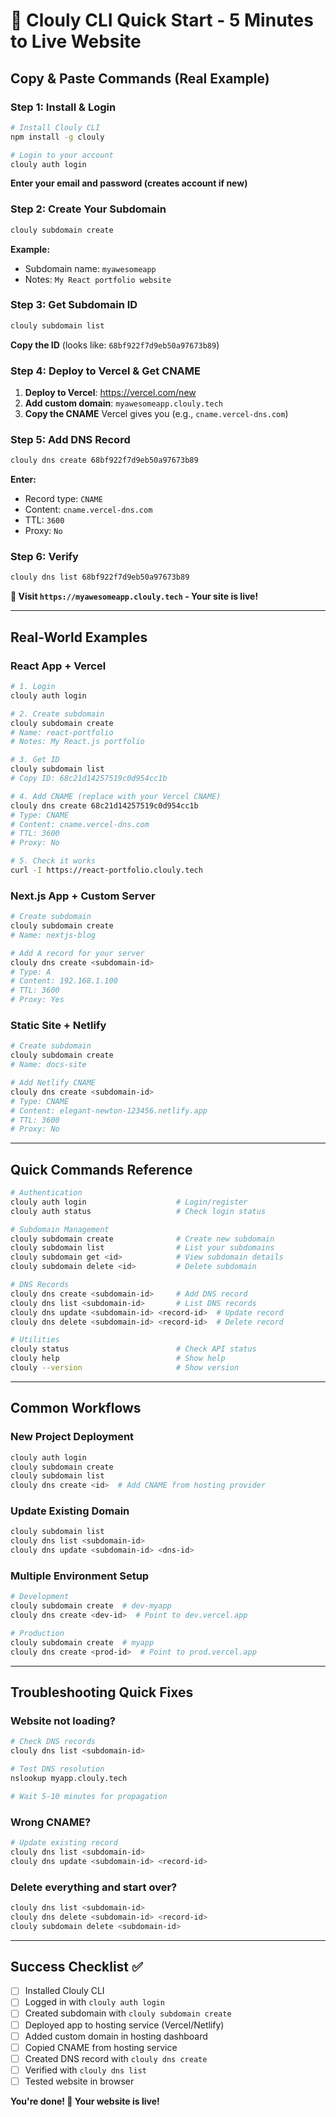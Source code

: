 # 🚀 Clouly CLI Quick Start - 5 Minutes to Live Website

## Copy & Paste Commands (Real Example)

### Step 1: Install & Login

```bash
# Install Clouly CLI
npm install -g clouly

# Login to your account
clouly auth login
```

**Enter your email and password (creates account if new)**

### Step 2: Create Your Subdomain

```bash
clouly subdomain create
```

**Example:**

-   Subdomain name: `myawesomeapp`
-   Notes: `My React portfolio website`

### Step 3: Get Subdomain ID

```bash
clouly subdomain list
```

**Copy the ID** (looks like: `68bf922f7d9eb50a97673b89`)

### Step 4: Deploy to Vercel & Get CNAME

1. **Deploy to Vercel**: https://vercel.com/new
2. **Add custom domain**: `myawesomeapp.clouly.tech`
3. **Copy the CNAME** Vercel gives you (e.g., `cname.vercel-dns.com`)

### Step 5: Add DNS Record

```bash
clouly dns create 68bf922f7d9eb50a97673b89
```

**Enter:**

-   Record type: `CNAME`
-   Content: `cname.vercel-dns.com`
-   TTL: `3600`
-   Proxy: `No`

### Step 6: Verify

```bash
clouly dns list 68bf922f7d9eb50a97673b89
```

**🎉 Visit `https://myawesomeapp.clouly.tech` - Your site is live!**

---

## Real-World Examples

### React App + Vercel

```bash
# 1. Login
clouly auth login

# 2. Create subdomain
clouly subdomain create
# Name: react-portfolio
# Notes: My React.js portfolio

# 3. Get ID
clouly subdomain list
# Copy ID: 68c21d14257519c0d954cc1b

# 4. Add CNAME (replace with your Vercel CNAME)
clouly dns create 68c21d14257519c0d954cc1b
# Type: CNAME
# Content: cname.vercel-dns.com
# TTL: 3600
# Proxy: No

# 5. Check it works
curl -I https://react-portfolio.clouly.tech
```

### Next.js App + Custom Server

```bash
# Create subdomain
clouly subdomain create
# Name: nextjs-blog

# Add A record for your server
clouly dns create <subdomain-id>
# Type: A
# Content: 192.168.1.100
# TTL: 3600
# Proxy: Yes
```

### Static Site + Netlify

```bash
# Create subdomain
clouly subdomain create
# Name: docs-site

# Add Netlify CNAME
clouly dns create <subdomain-id>
# Type: CNAME
# Content: elegant-newton-123456.netlify.app
# TTL: 3600
# Proxy: No
```

---

## Quick Commands Reference

```bash
# Authentication
clouly auth login                    # Login/register
clouly auth status                   # Check login status

# Subdomain Management
clouly subdomain create              # Create new subdomain
clouly subdomain list                # List your subdomains
clouly subdomain get <id>            # View subdomain details
clouly subdomain delete <id>         # Delete subdomain

# DNS Records
clouly dns create <subdomain-id>     # Add DNS record
clouly dns list <subdomain-id>       # List DNS records
clouly dns update <subdomain-id> <record-id>  # Update record
clouly dns delete <subdomain-id> <record-id>  # Delete record

# Utilities
clouly status                        # Check API status
clouly help                          # Show help
clouly --version                     # Show version
```

---

## Common Workflows

### New Project Deployment

```bash
clouly auth login
clouly subdomain create
clouly subdomain list
clouly dns create <id>  # Add CNAME from hosting provider
```

### Update Existing Domain

```bash
clouly subdomain list
clouly dns list <subdomain-id>
clouly dns update <subdomain-id> <dns-id>
```

### Multiple Environment Setup

```bash
# Development
clouly subdomain create  # dev-myapp
clouly dns create <dev-id>  # Point to dev.vercel.app

# Production
clouly subdomain create  # myapp
clouly dns create <prod-id>  # Point to prod.vercel.app
```

---

## Troubleshooting Quick Fixes

### Website not loading?

```bash
# Check DNS records
clouly dns list <subdomain-id>

# Test DNS resolution
nslookup myapp.clouly.tech

# Wait 5-10 minutes for propagation
```

### Wrong CNAME?

```bash
# Update existing record
clouly dns list <subdomain-id>
clouly dns update <subdomain-id> <record-id>
```

### Delete everything and start over?

```bash
clouly dns list <subdomain-id>
clouly dns delete <subdomain-id> <record-id>
clouly subdomain delete <subdomain-id>
```

---

## Success Checklist ✅

-   [ ] Installed Clouly CLI
-   [ ] Logged in with `clouly auth login`
-   [ ] Created subdomain with `clouly subdomain create`
-   [ ] Deployed app to hosting service (Vercel/Netlify)
-   [ ] Added custom domain in hosting dashboard
-   [ ] Copied CNAME from hosting service
-   [ ] Created DNS record with `clouly dns create`
-   [ ] Verified with `clouly dns list`
-   [ ] Tested website in browser

**You're done! 🎉 Your website is live!**
